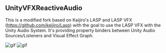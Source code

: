 UnityVFXReactiveAudio
-------

This is a modified fork based on Kaijiro's LASP and LASP VFX (https://github.com/keijiro/Lasp) with the goal to use the LASP VFX with the Unity Audio System.
It's providing property binders between Unity Audio Sources/Listeners and Visual Effect Graph.

![gif](https://i.imgur.com/KIwkpcI.gif)
![gif](https://i.imgur.com/Nrb1XGw.gif)

[Visual Effect Graph]: https://unity.com/visual-effect-graph

